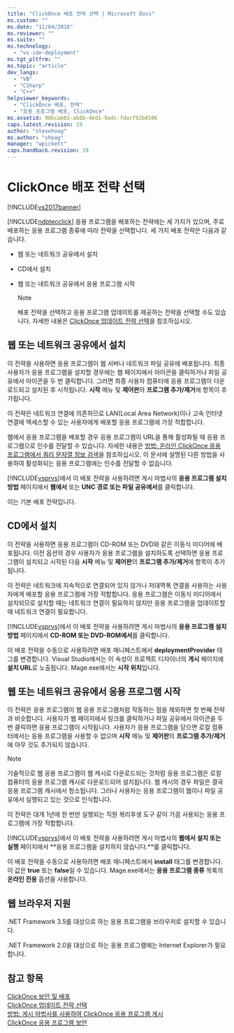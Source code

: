 ```yaml
---
title: "ClickOnce 배포 전략 선택 | Microsoft Docs"
ms.custom: ""
ms.date: "11/04/2016"
ms.reviewer: ""
ms.suite: ""
ms.technology: 
  - "vs-ide-deployment"
ms.tgt_pltfrm: ""
ms.topic: "article"
dev_langs: 
  - "VB"
  - "CSharp"
  - "C++"
helpviewer_keywords: 
  - "ClickOnce 배포, 전략"
  - "응용 프로그램 배포, ClickOnce"
ms.assetid: 98bcab65-ab8b-4ed1-9adc-fdacf92b8106
caps.latest.revision: 19
author: "stevehoag"
ms.author: "shoag"
manager: "wpickett"
caps.handback.revision: 19
---
```

# ClickOnce 배포 전략 선택
[!INCLUDE[vs2017banner](../code-quality/includes/vs2017banner.md)]

[!INCLUDE[ndptecclick](../deployment/includes/ndptecclick_md.md)] 응용 프로그램을 배포하는 전략에는 세 가지가 있으며, 주로 배포하는 응용 프로그램 종류에 따라 전략을 선택합니다.  세 가지 배포 전략은 다음과 같습니다.  
  
-   웹 또는 네트워크 공유에서 설치  
  
-   CD에서 설치  
  
-   웹 또는 네트워크 공유에서 응용 프로그램 시작  
  
    > [!NOTE]
    >  배포 전략을 선택하고 응용 프로그램 업데이트를 제공하는 전략을 선택할 수도 있습니다.  자세한 내용은 [ClickOnce 업데이트 전략 선택](../deployment/choosing-a-clickonce-update-strategy.md)을 참조하십시오.  
  
## 웹 또는 네트워크 공유에서 설치  
 이 전략을 사용하면 응용 프로그램이 웹 서버나 네트워크 파일 공유에 배포됩니다.  최종 사용자가 응용 프로그램을 설치할 경우에는 웹 페이지에서 아이콘을 클릭하거나 파일 공유에서 아이콘을 두 번 클릭합니다.  그러면 최종 사용자 컴퓨터에 응용 프로그램이 다운로드되고 설치된 후 시작됩니다.  **시작** 메뉴 및 **제어판**의 **프로그램 추가\/제거**에 항목이 추가됩니다.  
  
 이 전략은 네트워크 연결에 의존하므로 LAN\(Local Area Network\)이나 고속 인터넷 연결에 액세스할 수 있는 사용자에게 배포할 응용 프로그램에 가장 적합합니다.  
  
 웹에서 응용 프로그램을 배포할 경우 응용 프로그램이 URL을 통해 활성화될 때 응용 프로그램으로 인수를 전달할 수 있습니다.  자세한 내용은 [방법: 온라인 ClickOnce 응용 프로그램에서 쿼리 문자열 정보 검색](../deployment/how-to-retrieve-query-string-information-in-an-online-clickonce-application.md)을 참조하십시오.  이 문서에 설명된 다른 방법을 사용하여 활성화되는 응용 프로그램에는 인수를 전달할 수 없습니다.  
  
 [!INCLUDE[vsprvs](../code-quality/includes/vsprvs_md.md)]에서 이 배포 전략을 사용하려면 게시 마법사의 **응용 프로그램 설치 방법** 페이지에서 **웹에서** 또는 **UNC 경로 또는 파일 공유에서**를 클릭합니다.  
  
 이는 기본 배포 전략입니다.  
  
## CD에서 설치  
 이 전략을 사용하면 응용 프로그램이 CD\-ROM 또는 DVD와 같은 이동식 미디어에 배포됩니다.  이전 옵션의 경우 사용자가 응용 프로그램을 설치하도록 선택하면 응용 프로그램이 설치되고 시작된 다음 **시작** 메뉴 및 **제어판**의 **프로그램 추가\/제거**에 항목이 추가됩니다.  
  
 이 전략은 네트워크에 지속적으로 연결되어 있지 않거나 저대역폭 연결을 사용하는 사용자에게 배포할 응용 프로그램에 가장 적합합니다.  응용 프로그램은 이동식 미디어에서 설치되므로 설치할 때는 네트워크 연결이 필요하지 않지만 응용 프로그램을 업데이트할 때 네트워크 연결이 필요합니다.  
  
 [!INCLUDE[vsprvs](../code-quality/includes/vsprvs_md.md)]에서 이 배포 전략을 사용하려면 게시 마법사의 **응용 프로그램 설치 방법** 페이지에서 **CD\-ROM 또는 DVD\-ROM에서**를 클릭합니다.  
  
 이 배포 전략을 수동으로 사용하려면 배포 매니페스트에서 **deploymentProvider** 태그를 변경합니다. Visual Studio에서는 이 속성이 프로젝트 디자이너의 **게시** 페이지에 **설치 URL**로 노출됩니다.  Mage.exe에서는 **시작 위치**입니다.  
  
## 웹 또는 네트워크 공유에서 응용 프로그램 시작  
 이 전략은 응용 프로그램이 웹 응용 프로그램처럼 작동하는 점을 제외하면 첫 번째 전략과 비슷합니다.  사용자가 웹 페이지에서 링크를 클릭하거나 파일 공유에서 아이콘을 두 번 클릭하면 응용 프로그램이 시작됩니다.  사용자가 응용 프로그램을 닫으면 로컬 컴퓨터에서는 응용 프로그램을 사용할 수 없으며 **시작** 메뉴 및 **제어판**의 **프로그램 추가\/제거**에 아무 것도 추가되지 않습니다.  
  
> [!NOTE]
>  기술적으로 웹 응용 프로그램이 웹 캐시로 다운로드되는 것처럼 응용 프로그램은 로컬 컴퓨터의 응용 프로그램 캐시로 다운로드되어 설치됩니다.  웹 캐시의 경우 파일은 결국 응용 프로그램 캐시에서 청소됩니다.  그러나 사용자는 응용 프로그램이 웹이나 파일 공유에서 실행되고 있는 것으로 인식합니다.  
  
 이 전략은 대개 1년에 한 번만 실행되는 직원 복리후생 도구 같이 가끔 사용되는 응용 프로그램에 가장 적합합니다.  
  
 [!INCLUDE[vsprvs](../code-quality/includes/vsprvs_md.md)]에서 이 배포 전략을 사용하려면 게시 마법사의 **웹에서 설치 또는 실행** 페이지에서 **응용 프로그램을 설치하지 않습니다.**를 클릭합니다.  
  
 이 배포 전략을 수동으로 사용하려면 배포 매니페스트에서 **install** 태그를 변경합니다. 이 값은 **true** 또는 **false**일 수 있습니다.  Mage.exe에서는 **응용 프로그램 종류** 목록의 **온라인 전용** 옵션을 사용합니다.  
  
## 웹 브라우저 지원  
 .NET Framework 3.5를 대상으로 하는 응용 프로그램을 브라우저로 설치할 수 있습니다.  
  
 .NET Framework 2.0을 대상으로 하는 응용 프로그램에는 Internet Explorer가 필요합니다.  
  
## 참고 항목  
 [ClickOnce 보안 및 배포](../deployment/clickonce-security-and-deployment.md)   
 [ClickOnce 업데이트 전략 선택](../deployment/choosing-a-clickonce-update-strategy.md)   
 [방법: 게시 마법사를 사용하여 ClickOnce 응용 프로그램 게시](../deployment/how-to-publish-a-clickonce-application-using-the-publish-wizard.md)   
 [ClickOnce 응용 프로그램 보안](../deployment/securing-clickonce-applications.md)
